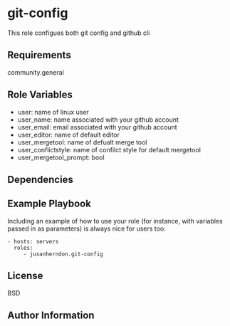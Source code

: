 git-config
=========

This role configues both git config and github cli

Requirements
------------

community.general

Role Variables
--------------

* user: name of linux user
* user_name: name associated with your github account
* user_email: email associated with your github account
* user_editor: name of default editor 
* user_mergetool: name of defualt merge tool
* user_conflictstyle: name of confilct style for default mergetool
* user_mergetool_prompt: bool

Dependencies
------------


Example Playbook
----------------

Including an example of how to use your role (for instance, with variables passed in as parameters) is always nice for users too:

    - hosts: servers
      roles:
         - jusanherndon.git-config

License
-------

BSD

Author Information
------------------

